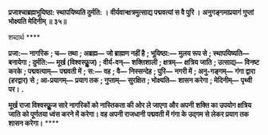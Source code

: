 **प्रजाश्चाब्रह्मभूयिष्ठा: स्थापयिष्यति दुर्मति: ।** **वीर्यवान्क्षत्रमुत्साद्य पद्मवत्यां स वै पुरि ।** **अनुगङ्गमाप्रयागं गुप्तां भोक्ष्यति मेदिनीम् ॥ ३५॥** 

शब्दार्थ **** 

**प्रजा:—** **नागरिक** **; च—** **तथा** **; अब्रह्म—** **जो ब्राह्मण नहीं है** **; भूयिष्ठा:—** **मुलय रूप से** **; स्थापयिष्यति—** **बनायेगा** **; दुर्मति:—** **मूर्ख (विश्वस्फूॢज)** **; वीर्य-वन्—** **शक्तिशाली** **; क्षत्रम्—** **क्षत्रिय जाति** **; उत्साद्य—** **विनष्ट करके** **; पद्मवत्याम्—** **पद्मवती में** **;** **स:—** **वह** **; वै—** **निस्सन्देह** **; पुरि—** **नगरी में** **; अनु-गङ्गम्—** **गंगा द्वारा (हरद्वार) से** **; आ-प्रयागम्—** **प्रयाग तक** **; गुप्ताम्—** **सुरक्षित** **; भोक्ष्यति—** **शासन करेगा** **; मेदिनीम्—** **पृथ्वी पर।** **.** 

**मूर्ख राजा विश्वस्फूॢज सारे नागरिकों को नास्तिकता की ओर ले जाएगा और अपनी** **शक्ति का उपयोग क्षत्रिय जाति को पूर्णतया ध्वंस करने में करेगा। वह अपनी राजधानी** **पद्मवती में गंगा के उद्गम से लेकर प्रयाग तक शासन करेगा।** **** 